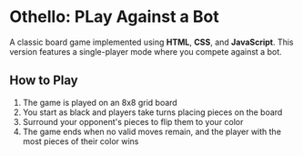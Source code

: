# Othello: PLay Against a Bot

A classic board game implemented using **HTML**, **CSS**, and **JavaScript**. This version features a single-player mode where you compete against a bot.

## How to Play

1. The game is played on an 8x8 grid board
2. You start as black and players take turns placing pieces on the board
3. Surround your opponent's pieces to flip them to your color
4. The game ends when no valid moves remain, and the player with the most pieces of their color wins
